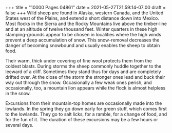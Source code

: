 +++
title = "10000 Pages 04861"
date = 2021-05-27T21:59:14-07:00
draft = false
+++
Wild sheep are found in Alaska, western Canada, and the United States west of the Plains, and extend a short distance down into Mexico. Most flocks in the Sierra and the Rocky Mountains live above the timber-line and at an altitude of twelve thousand feet. Winter quarters in these high stamping-grounds appear to be chosen in localities where the high winds prevent a deep accumulation of snow. This snow-removal decreases the danger of becoming snowbound and usually enables the sheep to obtain food.

Their warm, thick under covering of fine wool protects them from the coldest blasts. During storms the sheep commonly huddle together to the leeward of a cliff. Sometimes they stand thus for days and are completely drifted over. At the close of the storm the stronger ones lead and buck their way out through the snow. Occasionally a few weak ones perish, and occasionally, too, a mountain lion appears while the flock is almost helpless in the snow.

Excursions from their mountain-top homes are occasionally made into the lowlands. In the spring they go down early for green stuff, which comes first to the lowlands. They go to salt licks, for a ramble, for a change of food, and for the fun of it. The duration of these excursions may be a few hours or several days.
